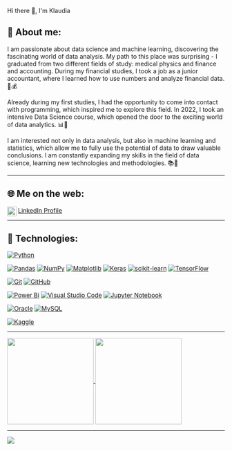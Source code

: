 Hi there 👋, I'm Klaudia 

## 🙍 About me:
I am passionate about data science and machine learning, discovering the fascinating world of data analysis. My path to this place was surprising - I graduated from two different fields of study: medical physics and finance and accounting. During my financial studies, I took a job as a junior accountant, where I learned how to use numbers and analyze financial data. 💼💰

Already during my first studies, I had the opportunity to come into contact with programming, which inspired me to explore this field. In 2022, I took an intensive Data Science course, which opened the door to the exciting world of data analytics. 📊🤖

I am interested not only in data analysis, but also in machine learning and statistics, which allow me to fully use the potential of data to draw valuable conclusions. I am constantly expanding my skills in the field of data science, learning new technologies and methodologies. 📚🚀


---

## 🌐  Me on the web:
[LinkedIn Profile <img align="left" alt="Klaudia Latko LinkedIn" width="22px" src="https://cdn.jsdelivr.net/npm/simple-icons@v3/icons/linkedin.svg" />][linkedin]
  
[linkedin]: https://www.linkedin.com/in/klaudia-latko/


---

## 🔧 Technologies:

  [![Python](https://img.shields.io/badge/python-3670A0?style=for-the-badge&logo=python&logoColor=ffdd54)](https://github.com/KlaudiaL27/)
  
  [![Pandas](https://img.shields.io/badge/pandas-%23150458.svg?style=for-the-badge&logo=pandas&logoColor=white)](https://github.com/KlaudiaL27/)
  [![NumPy](https://img.shields.io/badge/numpy-%23013243.svg?style=for-the-badge&logo=numpy&logoColor=white)](https://github.com/KlaudiaL27/)
  [![Matplotlib](https://img.shields.io/badge/Matplotlib-%23ffffff.svg?style=for-the-badge&logo=Matplotlib&logoColor=black)](https://github.com/KlaudiaL27/)
  [![Keras](https://img.shields.io/badge/Keras-%23D00000.svg?style=for-the-badge&logo=Keras&logoColor=white)](https://github.com/KlaudiaL27/)
  [![scikit-learn](https://img.shields.io/badge/scikit--learn-%23F7931E.svg?style=for-the-badge&logo=scikit-learn&logoColor=white)](https://github.com/KlaudiaL27/)
  [![TensorFlow](https://img.shields.io/badge/TensorFlow-%23FF6F00.svg?style=for-the-badge&logo=TensorFlow&logoColor=white)](https://github.com/KlaudiaL27/)

  [![Git](https://img.shields.io/badge/git-%23F05033.svg?style=for-the-badge&logo=git&logoColor=white)](https://github.com/KlaudiaL27/)
  [![GitHub](https://img.shields.io/badge/github-%23121011.svg?style=for-the-badge&logo=github&logoColor=white)](https://github.com/KlaudiaL27/)

  [![Power Bi](https://img.shields.io/badge/power_bi-F2C811?style=for-the-badge&logo=powerbi&logoColor=black)](https://github.com/KlaudiaL27/)
  [![Visual Studio Code](https://img.shields.io/badge/Visual%20Studio%20Code-0078d7.svg?style=for-the-badge&logo=visual-studio-code&logoColor=white)](https://github.com/KlaudiaL27/)
  [![Jupyter Notebook](https://img.shields.io/badge/jupyter-%23FA0F00.svg?style=for-the-badge&logo=jupyter&logoColor=white)](https://github.com/KlaudiaL27/)
  
  [![Oracle](https://img.shields.io/badge/Oracle-F80000?style=for-the-badge&logo=oracle&logoColor=white)](https://github.com/KlaudiaL27/)
  [![MySQL](https://img.shields.io/badge/mysql-%2300f.svg?style=for-the-badge&logo=mysql&logoColor=white)](https://github.com/KlaudiaL27/)
  
  [![Kaggle](https://img.shields.io/badge/Kaggle-035a7d?style=for-the-badge&logo=kaggle&logoColor=white)](https://github.com/KlaudiaL27/)
  

---

<a href="https://github.com/KlaudiaL27/github-readme-stats">
  <img height=200 align="center" src="https://github-readme-stats.vercel.app/api?username=KlaudiaL27" />
</a>
<a href="https://github.com/KlaudiaL27/convoychat">
  <img height=200 align="center" src="https://github-readme-stats.vercel.app/api/top-langs?username=KlaudiaL27&layout=compact&langs_count=8&card_width=320" />
</a>

---
![](https://visitor-badge.lithub.cc/badge?page_id=github.com/KlaudiaL27)
